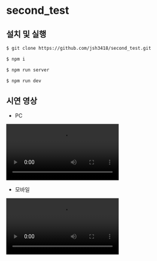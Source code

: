 # second_test

## 설치 및 실행

```bash
$ git clone https://github.com/jsh3418/second_test.git

$ npm i

$ npm run server

$ npm run dev
```

## 시연 영상

- PC

<video controls>
  <source src="https://github.com/jsh3418/second_test/assets/57666791/56d58cfb-a566-4bdd-bc89-407a473c5953">
</video>

- 모바일

<video controls>
  <source src="https://github.com/jsh3418/second_test/assets/57666791/03666b02-bec0-4163-8faa-8e2aa3170d77">
</video>
